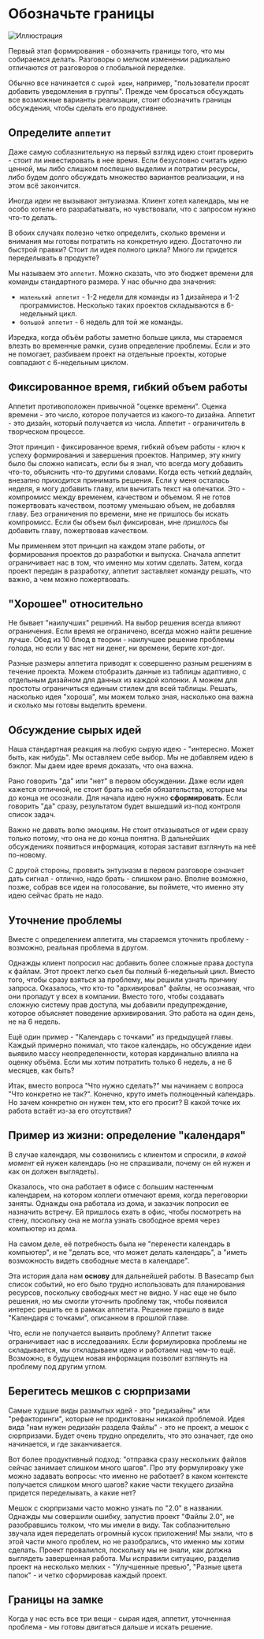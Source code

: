 # Обозначьте границы

![Иллюстрация](https://basecamp.com/assets/books/shapeup/1.2/intro_cartoon-849a30dad3a668738e5933a410abd2dd895dbab32c14bb5bdb1604652f74c1e4.jpg)

Первый этап формирования - обозначить границы того, что мы собираемся делать. Разговоры о мелком изменении радикально отличаются от разговоров о глобальной переделке.

Обычно все начинается с `сырой идеи`, например, "пользователи просят добавить уведомления в группы". Прежде чем бросаться обсуждать все возможные варианты реализации, стоит обозначить границы обсуждения, чтобы сделать его продуктивнее.

## Определите `аппетит`

Даже самую соблазнительную на первый взгляд идею стоит проверить - стоит ли инвестировать в нее время. Если безусловно считать идею ценной, мы либо слишком поспешно выделим и потратим ресурсы, либо будем долго обсуждать множество вариантов реализации, и на этом всё закончится.

Иногда идеи не вызывают энтузиазма. Клиент хотел календарь, мы не особо хотели его разрабатывать, но чувствовали, что с запросом нужно что-то делать.

В обоих случаях полезно четко определить, сколько времени и внимания мы готовы потратить на конкретную идею. Достаточно ли быстрой правки? Стоит ли идея полного цикла? Много ли придется переделывать в продукте? 

Мы называем это `аппетит`. Можно сказать, что это бюджет времени для команды стандартного размера. У нас обычно два значения:

* `маленький аппетит` - 1-2 недели для команды из 1 дизайнера и 1-2 программистов. Несколько таких проектов складываются в 6-недельный цикл.
* `большой аппетит` - 6 недель для той же команды.

Изредка, когда объём работы заметно больше цикла, мы стараемся влезть во временные рамки, сузив определение проблемы. Если и это не помогает, разбиваем проект на отдельные проекты, которые совпадают с 6-недельным циклом.

## Фиксированное время, гибкий объем работы 

Аппетит противоположен привычной "оценке времени". Оценка времени - это число, которое получается из какого-то дизайна. Аппетит - это дизайн, который получается из числа. Аппетит - ограничитель в творческом процессе.

Этот принцип - фиксированное время, гибкий объем работы - ключ к успеху формирования и завершения проектов. Например, эту книгу было бы сложно написать, если бы я знал, что всегда могу добавить что-то, объяснить что-то другими словами. Когда есть четкий дедлайн, внезапно приходится принимать решения. Если у меня осталась неделя, я могу добавить главу, или вычитать текст на опечатки. Это - компромисс между временем, качеством и объемом. Я не готов пожертвовать качеством, поэтому уменьшаю объем, не добавляя главу. Без ограничения по времени, мне не пришлось бы искать компромисс. Если бы объем был фиксирован, мне *пришлось* бы добавить главу, пожертвовав качеством.

Мы применяем этот принцип на каждом этапе работы, от формирования проектов до разработки и выпуска. Сначала аппетит ограничивает нас в том, что именно мы хотим сделать. Затем, когда проект передан в разработку, аппетит заставляет команду решать, что важно, а чем можно пожертвовать.

## "Хорошее" относительно

Не бывает "наилучших" решений. На выбор решения всегда влияют ограничения. Если время не ограничено, всегда можно найти решение лучше. Обед из 10 блюд в теории - наилучшее решение проблемы голода, но если у вас нет ни денег, ни времени, берите хот-дог.

Разные размеры аппетита приводят к совершенно разным решениям в течение проекта. Можем отобразить данные из таблицы адаптивно, с отдельным дизайном для данных из каждой колонки. А можем для простоты ограничиться единым стилем для всей таблицы. Решать, насколько идея "хороша", мы можем только зная, насколько она важна и сколько мы готовы выделить времени.

## Обсуждение сырых идей

 Наша стандартная реакция на любую сырую идею - "интересно. Может быть, как нибудь". Мы оставляем себе выбор. Мы не добавляем идею в бэклог. Мы даем идее время доказать, что она важна.
 
Рано говорить "да" или "нет" в первом обсуждении. Даже если идея кажется отличной, не стоит брать на себя обязательства, которые мы до конца не осознали. Для начала идею нужно **сформировать**. Если говорить "да" сразу, результатом будет вышедший из-под контроля список задач.

Важно не давать волю эмоциям. Не стоит отказываться от идеи сразу только потому, что она не до конца понятна. В дальнейших обсуждениях появиться информация, которая заставит взглянуть на неё по-новому. 

С другой стороны, проявить энтузиазм в первом разговоре означает дать сигнал - отлично, надо брать - слишком рано. Вполне возможно, позже, собрав все идеи на голосование, вы поймете, что именно эту идею сейчас брать не надо.

## Уточнение проблемы

Вместе с определением аппетита, мы стараемся уточнить проблему - возможно, реальная проблема в другом.

Однажды клиент попросил нас добавить более сложные права доступа к файлам. Этот проект легко сьел бы полный 6-недельный цикл. Вместо того, чтобы сразу взяться за проблему, мы решили узнать причину запроса. Оказалось, что кто-то "архивировал" файлы, не осознавая, что они пропадут у всех в компании. Вместо того, чтобы создавать сложную систему прав доступа, мы добавили предупреждение, которое объясняет поведение архивирования. Это работа на один день, не на 6 недель.

Ещё один пример - "Календарь с точками" из предыдущей главы. Каждый примерно понимал, что такое календарь, но обсуждение идеи выявило массу неопределенности, которая кардинально влияла на оценку объёма. Если мы хотим потратить только 6 недель, а не 6 месяцев, как быть?

Итак, вместо вопроса "Что нужно сделать?" мы начинаем с вопроса "Что конкретно не так?". Конечно, круто иметь полноценный календарь. Но зачем конкретно он нужен тем, кто его просит? В какой точке их работа встаёт из-за его отсутствия?

## Пример из жизни: определение "календаря"

В случае календаря, мы созвонились с клиентом и спросили, *в какой момент* ей нужен календарь (но не спрашивали, почему он ей нужен и как он должен выглядеть).

Оказалось, что она работает в офисе с большим настенным календарем, на котором коллеги отмечают время, когда переговорки заняты. Однажды она работала из дома, и заказчик попросил ее назначить встречу. Ей пришлось ехать в офис, чтобы посмотреть на стену, поскольку она не могла узнать свободное время через компьютер из дома.

На самом деле, её потребность была не "перенести календарь в компьютер", и не "делать все, что может делать календарь", а "иметь возможность видеть свободные места в календаре".

Эта история дала нам **основу** для дальнейшей работы. В Basecamp был список событий, но его было трудно использовать для планирования ресурсов, поскольку свободных мест не видно. У нас еще не было решения, но мы смогли уточнить проблему так, чтобы появился интерес решить ее в рамках аппетита. Решение пришло в виде "Календаря с точками", описанном в прошлой главе.

Что, если не получается выявить проблему? Аппетит также ограничивает нас в исследованиях. Если формулировка проблемы не складывается, мы откладываем идею и работаем над чем-то ещё. Возможно, в будущем новая информация позволит взглянуть на проблему под другим углом.


## Берегитесь мешков с сюрпризами

Самые худшие виды размытых идей - это "редизайны" или "рефакторинги", которые не продиктованы никакой проблемой. Идея вида "нам нужен редизайн раздела Файлы" - это не проект, а мешок с сюрпризами. Будет очень трудно определить, что это означает, где оно начинается, и где заканчивается. 

Вот более продуктивный подход: "отправка сразу нескольких файлов сейчас занимает слишком много шагов". Про эту формулировку уже можно задавать вопросы: что именно не работает? в каком контексте получается слишком много шагов? какие части текущего дизайна придется переделывать, а какие нет?

Мешок с сюрпризами часто можно узнать по "2.0" в названии. Однажды мы совершили ошибку, запустив проект "Файлы 2.0", не разобравшись толком, что мы имели в виду. Так соблазнительно звучала идея переделать огромный кусок приложения! Мы знали, что в этой части много проблем, но не разобрались, что именно мы хотим сделать. Проект провалился, поскольку мы не знали, как должна выглядеть завершенная работа. Мы исправили ситуацию, разделив проект на несколько мелких - "Улучшенные превью", "Разные цвета папок" - и четко сформировав каждый проект.


## Границы на замке

Когда у нас есть все три вещи - сырая идея, аппетит, уточненная проблема - мы готовы двигаться дальше и искать решение.














